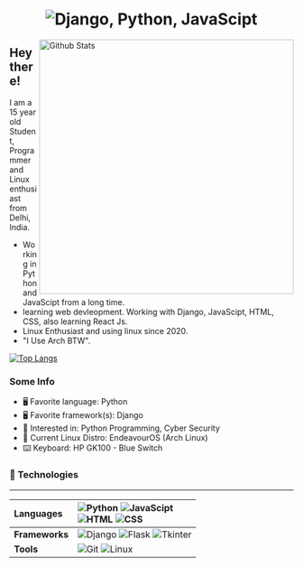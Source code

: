 <h1 align=center><img src="https://readme-typing-svg.herokuapp.com/?font=jetbrains+mono&color=%23a9b665&size=22&center=true&vCenter=true&lines=Python%2C+Django%2C+Linux;JavaScipt%2C+HTML%2C+CSS" alt="Django, Python, JavaScipt"></h1>

<img scr="https://github-readme-stats.vercel.app/api?username=ronit-bhati&theme=aura" width=451px align=right alt="Github Stats" />


## Hey there!

I am a 15 year old Student, Programmer and Linux enthusiast from Delhi, India.

* Working in Python and JavaScipt from a long time.
* learning web devleopment. Working with Django, JavaScipt, HTML, CSS, also learning React Js.
* Linux Enthusiast and using linux since 2020.
* "I Use Arch BTW".

[![Top Langs](https://github-readme-stats.vercel.app/api/top-langs/?username=ronit-bhati&theme=aura)](https://github.com/anuraghazra/github-readme-stats)


### Some Info

- 🖥 Favorite language: Python
- 🖥 Favorite framework(s): Django
- 💬 Interested in: Python Programming, Cyber Security
- 🐧 Current Linux Distro: EndeavourOS (Arch Linux)
- ⌨️ Keyboard: HP GK100 - Blue Switch



### 🔨 Technologies

---
**Languages** | ![Python](https://img.shields.io/badge/-Python%20-darkblue) ![JavaScipt](https://img.shields.io/badge/-JavaScipt%20-green)<br> ![HTML](https://img.shields.io/badge/-HTML-orange) ![CSS](https://img.shields.io/badge/-CSS-lightblue)
:--- | :---
**Frameworks** | ![Django](https://img.shields.io/badge/-Django-brown) ![Flask](https://img.shields.io/badge/-Flask-black) ![Tkinter](https://img.shields.io/badge/-Tkinter-lightgrey)
**Tools** | ![Git](https://img.shields.io/badge/git-%23F05033.svg?style=for-the-badge&logo=git&logoColor=white) ![Linux](https://img.shields.io/badge/Linux-FCC624?style=for-the-badge&logo=linux&logoColor=black)
